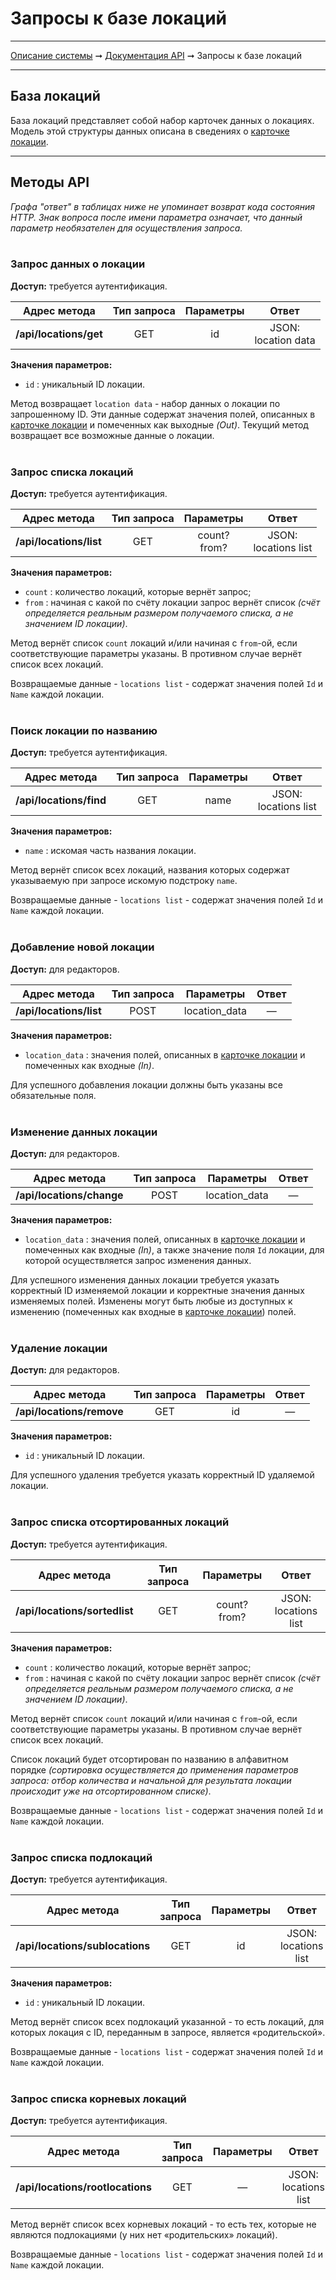# Запросы к базе локаций

----
[Описание системы](../index.md) ➞ [Документация API](index.md) ➞ Запросы к базе локаций

----

## База локаций

База локаций представляет собой набор карточек данных о локациях. Модель этой структуры данных описана в сведениях о [карточке локации](../datadoc/location_card.md).

----

## Методы API

*Графа "ответ" в таблицах ниже не упоминает возврат кода состояния HTTP.*
*Знак вопроса после имени параметра означает, что данный параметр необязателен для осуществления запроса.*
<br/><br/>

### Запрос данных о локации

**Доступ:** требуется аутентификация.

|	Адрес метода				|	Тип запроса			|	Параметры			| Ответ
|	:----:						|	:----:				|	:----:				| :----:
| **/api/locations/get**		|	GET					| id					| JSON:<br/>location data

**Значения параметров:**
* `id` : уникальный ID локации.

Метод возвращает `location data` - набор данных о локации по запрошенному ID. Эти данные содержат значения полей, описанных в [карточке локации](../datadoc/location_card.md) и помеченных как выходные *(Out)*. Текущий метод возвращает все возможные данные о локации.
<br/><br/>

### Запрос списка локаций

**Доступ:** требуется аутентификация.

|	Адрес метода				|	Тип запроса			|	Параметры			| Ответ
|	:----:						|	:----:				|	:----:				| :----:
| **/api/locations/list**		|	GET					| count?<br/>from?		| JSON:<br/>locations list

**Значения параметров:**
* `count` : количество локаций, которые вернёт запрос;
* `from` : начиная с какой по счёту локации запрос вернёт список *(счёт определяется реальным размером получаемого списка, а не значением ID локации)*.

Метод вернёт список `count` локаций и/или начиная с `from`-ой, если соответствующие параметры указаны. В противном случае вернёт список всех локаций.

Возвращаемые данные - `locations list` - содержат значения полей `Id` и `Name` каждой локации.
<br/><br/>

### Поиск локации по названию

**Доступ:** требуется аутентификация.

|	Адрес метода				|	Тип запроса			|	Параметры			| Ответ
|	:----:						|	:----:				|	:----:				| :----:
| **/api/locations/find**		|	GET					| name					| JSON:<br/>locations list

**Значения параметров:**
* `name` : искомая часть названия локации.

Метод вернёт список всех локаций, названия которых содержат указываемую при запросе искомую подстроку `name`.

Возвращаемые данные - `locations list` - содержат значения полей `Id` и `Name` каждой локации.
<br/><br/>

### Добавление новой локации

**Доступ:** для редакторов.

|	Адрес метода				|	Тип запроса			|	Параметры			| Ответ
|	:----:						|	:----:				|	:----:				| :----:
| **/api/locations/list**		|	POST				| location_data			| —

**Значения параметров:**
* `location_data` : значения полей, описанных в [карточке локации](../datadoc/location_card.md) и помеченных как входные *(In)*.

Для успешного добавления локации должны быть указаны все обязательные поля.
<br/><br/>

### Изменение данных локации

**Доступ:** для редакторов.

|	Адрес метода				|	Тип запроса			|	Параметры			| Ответ
|	:----:						|	:----:				|	:----:				| :----:
| **/api/locations/change**		|	POST				| location_data			| —

**Значения параметров:**
* `location_data` : значения полей, описанных в [карточке локации](../datadoc/location_card.md) и помеченных как входные *(In)*, а также значение поля `Id` локации, для которой осуществляется запрос изменения данных.

Для успешного изменения данных локации требуется указать корректный ID изменяемой локации и корректные значения данных изменяемых полей. Изменены могут быть любые из доступных к изменению (помеченных как входные в [карточке локации](../datadoc/location_card.md)) полей.
<br/><br/>

### Удаление локации

**Доступ:** для редакторов.

|	Адрес метода				|	Тип запроса			|	Параметры			| Ответ
|	:----:						|	:----:				|	:----:				| :----:
| **/api/locations/remove**		|	GET					| id					| —

**Значения параметров:**
* `id` : уникальный ID локации.

Для успешного удаления требуется указать корректный ID удаляемой локации.
<br/><br/>

### Запрос списка отсортированных локаций

**Доступ:** требуется аутентификация.

|	Адрес метода				|	Тип запроса			|	Параметры			| Ответ
|	:----:						|	:----:				|	:----:				| :----:
| **/api/locations/sortedlist**	|	GET					| count?<br/>from?		| JSON:<br/>locations list

**Значения параметров:**
* `count` : количество локаций, которые вернёт запрос;
* `from` : начиная с какой по счёту локации запрос вернёт список *(счёт определяется реальным размером получаемого списка, а не значением ID локации)*.

Метод вернёт список `count` локаций и/или начиная с `from`-ой, если соответствующие параметры указаны. В противном случае вернёт список всех локаций.

Список локаций будет отсортирован по названию в алфавитном порядке *(сортировка осуществляется до применения параметров запроса: отбор количества и начальной для результата локации происходит уже на отсортированном списке)*.

Возвращаемые данные - `locations list` - содержат значения полей `Id` и `Name` каждой локации.
<br/><br/>

### Запрос списка подлокаций

**Доступ:** требуется аутентификация.

|	Адрес метода					|	Тип запроса			|	Параметры			| Ответ
|	:----:							|	:----:				|	:----:				| :----:
| **/api/locations/sublocations**	|	GET					| id					| JSON:<br/>locations list

**Значения параметров:**
* `id` : уникальный ID локации.

Метод вернёт список всех подлокаций указанной - то есть локаций, для которых локация с ID, переданным в запросе, является «родительской».

Возвращаемые данные - `locations list` - содержат значения полей `Id` и `Name` каждой локации.
<br/><br/>

### Запрос списка корневых локаций

**Доступ:** требуется аутентификация.

|	Адрес метода					|	Тип запроса			|	Параметры			| Ответ
|	:----:							|	:----:				|	:----:				| :----:
| **/api/locations/rootlocations**	|	GET					| —						| JSON:<br/>locations list

Метод вернёт список всех корневых локаций - то есть тех, которые не являются подлокациями (у них нет «родительских» локаций).

Возвращаемые данные - `locations list` - содержат значения полей `Id` и `Name` каждой локации.
<br/><br/>